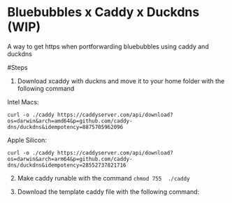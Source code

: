 # Bluebubbles x Caddy x Duckdns (WIP)
A way to get https when portforwarding bluebubbles using caddy and duckdns

#Steps
1. Download xcaddy with duckns and move it to your home folder with the following command

Intel Macs:

`curl -o ./caddy https://caddyserver.com/api/download?os=darwin&arch=amd64&p=github.com/caddy-dns/duckdns&idempotency=8875705962096`

Apple Silicon:

`curl -o ./caddy https://caddyserver.com/api/download?os=darwin&arch=arm64&p=github.com/caddy-dns/duckdns&idempotency=28552737821716`

2. Make caddy runable with the command `chmod 755  ./caddy`

3. Download the template caddy file with the following command:
